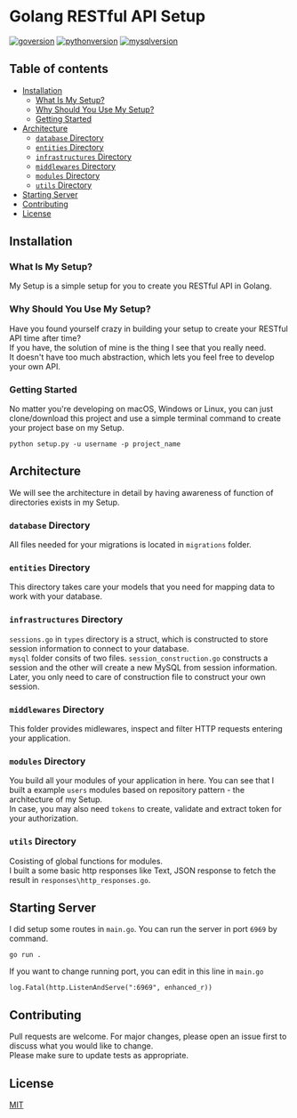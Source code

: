 # Golang RESTful API Setup
[![goversion](https://img.shields.io/badge/Go-v1.14.4-blue)](https://golang.org/)
[![pythonversion](https://img.shields.io/badge/Python-v3.9-blue)](https://python.org/)
[![mysqlversion](https://img.shields.io/badge/MySQL-v8.0.22-blue)](https://mysql.com/)
## Table of contents
* [Installation](#installation)
    * [What Is My Setup?](#what-is-my-setup)
    * [Why Should You Use My Setup?](#why-should-you-use-my-setup)
    * [Getting Started](#getting-started)
* [Architecture](#architecture)
    * [`database` Directory](#database-directory)
    * [`entities` Directory](#entities-directory)
    * [`infrastructures` Directory](#infrastructures-directory)
    * [`middlewares` Directory](#middlewares-directory)
    * [`modules` Directory](#modules-directory)
    * [`utils` Directory](#utils-directory)
* [Starting Server](#starting-server)
* [Contributing](#contributing)
* [License](#license)
## Installation
### What Is My Setup?
My Setup is a simple setup for you to create you RESTful API in Golang.
### Why Should You Use My Setup?
Have you found yourself crazy in building your setup to create your RESTful API time after time?  
If you have, the solution of mine is the thing I see that you really need.  
It doesn't have too much abstraction, which lets you feel free to develop your own API.
### Getting Started
No matter you're developing on macOS, Windows or Linux, you can just clone/download this project and use a simple terminal command to create your project base on my Setup.
```
python setup.py -u username -p project_name
```
## Architecture
We will see the architecture in detail by having awareness of function of directories exists in my Setup.
### `database` Directory
All files needed for your migrations is located in `migrations` folder.
### `entities` Directory
This directory takes care your models that you need for mapping data to work with your database.
### `infrastructures` Directory
`sessions.go` in `types` directory is a struct, which is constructed to store session information to connect to your database.  
`mysql` folder consits of two files. `session_construction.go` constructs a session and the other will create a new MySQL from session information.  
Later, you only need to care of construction file to construct your own session.
### `middlewares` Directory
This folder provides midlewares, inspect and filter HTTP requests entering your application.
### `modules` Directory
You build all your modules of your application in here. You can see that I built a example `users` modules based on repository pattern - the architecture of my Setup.  
In case, you may also need `tokens` to create, validate and extract token for your authorization.
### `utils` Directory
Cosisting of global functions for modules.  
I built a some basic http responses like Text, JSON response to fetch the result in `responses\http_responses.go`.
## Starting Server
I did setup some routes in `main.go`. You can run the server in port `6969` by command.
```
go run .
```
If you want to change running port, you can edit in this line in `main.go`
```golang
log.Fatal(http.ListenAndServe(":6969", enhanced_r))
```
## Contributing
Pull requests are welcome. For major changes, please open an issue first to discuss what you would like to change.  
Please make sure to update tests as appropriate.
## License
[MIT](https://choosealicense.com/licenses/mit/)
